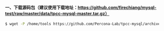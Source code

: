 #### 一、下载源码包（建议使用下载地址：https://github.com/firechiang/mysql-test/raw/master/data/tpcc-mysql-master.tar.gz）
```bash
$ wget -P /home/tools https://github.com/Percona-Lab/tpcc-mysql/archive/master.zip
```